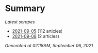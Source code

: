 # Summary
*Latest scrapes*
* [2021-09-05](https://github.com/nuuuwan/news_lk/blob/data/news_lk.2021-09-05.json) (112 articles)
* [2021-09-06](https://github.com/nuuuwan/news_lk/blob/data/news_lk.2021-09-06.json) (2 articles)

*Generated at 02:18AM, September 06, 2021*